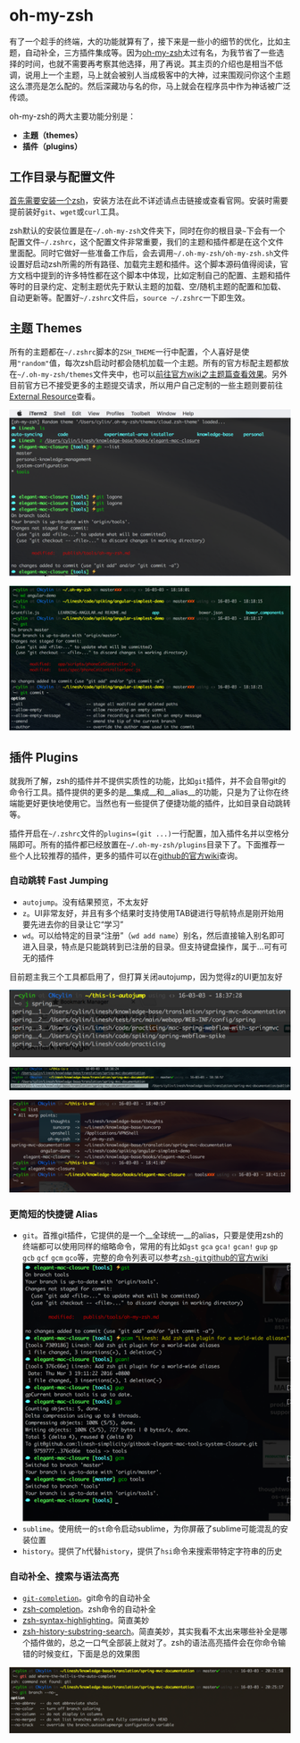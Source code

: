 # oh-my-zsh

有了一个趁手的终端，大的功能就算有了，接下来是一些小的细节的优化，比如主题，自动补全，三方插件集成等。因为[oh-my-zsh](http://ohmyz.sh/)太过有名，为我节省了一些选择的时间，也就不需要再考察其他选择，用了再说。其主页的介绍也是相当不低调，说用上一个主题，马上就会被别人当成极客中的大神，过来围观问你这个主题这么漂亮是怎么配的。然后深藏功与名的你，马上就会在程序员中作为神话被广泛传颂。

oh-my-zsh的两大主要功能分别是：
* __主題（themes）__
* __插件（plugins）__

## 工作目录与配置文件
[首先需要安装一个zsh](https://github.com/robbyrussell/oh-my-zsh/wiki/Installing-ZSH)，安装方法在此不详述请点击链接或查看官网。安装时需要提前装好`git`、`wget`或`curl`工具。

zsh默认的安装位置是在`~/.oh-my-zsh`文件夹下，同时在你的根目录`~`下会有一个配置文件`~/.zshrc`，这个配置文件非常重要，我们的主题和插件都是在这个文件里面配。同时它做好一些准备工作后，会去调用`~/.oh-my-zsh/oh-my-zsh.sh`文件设置好启动zsh所需的所有路径、加载完主题和插件。这个脚本源码值得阅读，官方文档中提到的许多特性都在这个脚本中体现，比如定制自己的配置、主题和插件等时的目录约定、定制主题优先于默认主题的加载、空/随机主题的配置和加载、自动更新等。配置好`~/.zshrc`文件后，`source ~/.zshrc`一下即生效。


## 主题 Themes
所有的主题都在`~/.zshrc`脚本的`ZSH_THEME`一行中配置，个人喜好是使用`"random"`值，每次zsh启动时都会随机加载一个主题。所有的官方标配主题都放在`~/.oh-my-zsh/themes`文件夹中，也可以[前往官方wiki之主题篇查看效果](https://github.com/robbyrussell/oh-my-zsh/wiki/themes)。另外目前官方已不接受更多的主题提交请求，所以用户自己定制的一些主题则要前往[External Resource](https://github.com/robbyrussell/oh-my-zsh/wiki/External-themes)查看。

![zsh-random-themes](./figures/zsh-random-themes.png)

![zsh-random-themes-fino-time](./figures/zsh-random-themes-fino-time.png)


## 插件 Plugins
就我所了解，zsh的插件并不提供实质性的功能，比如`git`插件，并不会自带git的命令行工具。插件提供的更多的是__集成__和__alias__的功能，只是为了让你在终端能更好更快地使用它。当然也有一些提供了便捷功能的插件，比如目录自动跳转等。

插件开启在`~/.zshrc`文件的`plugins=(git ...)`一行配置，加入插件名并以空格分隔即可。所有的插件都已经放置在`~/.oh-my-zsh/plugins`目录下了。下面推荐一些个人比较推荐的插件，更多的插件可以在[github的官方wiki](https://github.com/robbyrussell/oh-my-zsh/wiki/Plugins-Overview)查询。


### 自动跳转 Fast Jumping 
* `autojump`。没有结果预览，不太友好
* `z`。UI非常友好，并且有多个结果时支持使用TAB键进行导航特点是刚开始用要先进去你的目录让它“学习”
* `wd`。可以给特定的目录“注册”（`wd add name`）别名，然后直接输入别名即可进入目录，特点是只能跳转到已注册的目录。但支持键盘操作，属于…可有可无的插件

目前题主我三个工具都启用了，但打算关闭autojump，因为觉得z的UI更加友好

![zsh-plugins-autojump](./figures/zsh-plugins-autojump.png)

![zsh-plugins-z](./figures/zsh-plugins-z.png)

![zsh-plugins-wd](./figures/zsh-plugins-wd.png)


### 更简短的快捷键 Alias
* `git`。首推git插件，它提供的是一个__全球统一__的alias，只要是使用zsh的终端都可以使用同样的缩略命令，常用的有比如`gst` `gca` `gca!` `gcan!` `gup` `gp` `gcb` `gcf` `gcm` `gco`等，完整的命令列表可以参考[`zsh-git`github的官方wiki](https://github.com/robbyrussell/oh-my-zsh/wiki/Plugin:git)
  ![zsh-plugins-git](./figures/zsh-plugins-git.png)
* `sublime`。使用统一的`st`命令启动sublime，为你屏蔽了sublime可能混乱的安装位置
* `history`。提供了`h`代替`history`，提供了`hsi`命令来搜索带特定字符串的历史


### 自动补全、搜索与语法高亮
* [`git-completion`](https://github.com/git/git/blob/master/contrib/completion/git-completion.zsh)。git命令的自动补全
* [zsh-completion](https://github.com/zsh-users/zsh-completions)。zsh命令的自动补全
* [zsh-syntax-highlighting](https://github.com/zsh-users/zsh-syntax-highlighting)。简直美妙
* [zsh-history-substring-search](https://github.com/zsh-users/zsh-history-substring-search)。简直美妙，其实我看不太出来哪些补全是哪个插件做的，总之一口气全部装上就对了。zsh的语法高亮插件会在你命令输错的时候变红，下面是总的效果图

![zsh-plugins-complete-overview](./figures/zsh-plugins-complete-overview.png)
